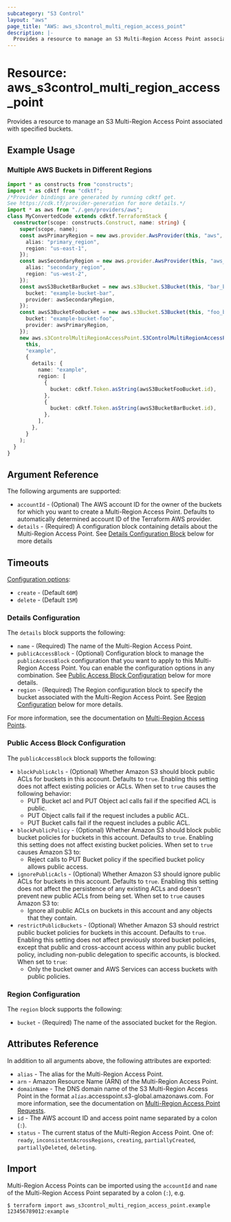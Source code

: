 ```yaml
---
subcategory: "S3 Control"
layout: "aws"
page_title: "AWS: aws_s3control_multi_region_access_point"
description: |-
  Provides a resource to manage an S3 Multi-Region Access Point associated with specified buckets.
---
```


# Resource: aws_s3control_multi_region_access_point

Provides a resource to manage an S3 Multi-Region Access Point associated with specified buckets.

## Example Usage

### Multiple AWS Buckets in Different Regions

```typescript
import * as constructs from "constructs";
import * as cdktf from "cdktf";
/*Provider bindings are generated by running cdktf get.
See https://cdk.tf/provider-generation for more details.*/
import * as aws from "./.gen/providers/aws";
class MyConvertedCode extends cdktf.TerraformStack {
  constructor(scope: constructs.Construct, name: string) {
    super(scope, name);
    const awsPrimaryRegion = new aws.provider.AwsProvider(this, "aws", {
      alias: "primary_region",
      region: "us-east-1",
    });
    const awsSecondaryRegion = new aws.provider.AwsProvider(this, "aws_1", {
      alias: "secondary_region",
      region: "us-west-2",
    });
    const awsS3BucketBarBucket = new aws.s3Bucket.S3Bucket(this, "bar_bucket", {
      bucket: "example-bucket-bar",
      provider: awsSecondaryRegion,
    });
    const awsS3BucketFooBucket = new aws.s3Bucket.S3Bucket(this, "foo_bucket", {
      bucket: "example-bucket-foo",
      provider: awsPrimaryRegion,
    });
    new aws.s3ControlMultiRegionAccessPoint.S3ControlMultiRegionAccessPoint(
      this,
      "example",
      {
        details: {
          name: "example",
          region: [
            {
              bucket: cdktf.Token.asString(awsS3BucketFooBucket.id),
            },
            {
              bucket: cdktf.Token.asString(awsS3BucketBarBucket.id),
            },
          ],
        },
      }
    );
  }
}

```

## Argument Reference

The following arguments are supported:

* `accountId` - (Optional) The AWS account ID for the owner of the buckets for which you want to create a Multi-Region Access Point. Defaults to automatically determined account ID of the Terraform AWS provider.
* `details` - (Required) A configuration block containing details about the Multi-Region Access Point. See [Details Configuration Block](#details-configuration) below for more details

## Timeouts

[Configuration options](https://developer.hashicorp.com/terraform/language/resources/syntax#operation-timeouts):

* `create` - (Default `60M`)
* `delete` - (Default `15M`)

### Details Configuration

The `details` block supports the following:

* `name` - (Required) The name of the Multi-Region Access Point.
* `publicAccessBlock` - (Optional) Configuration block to manage the `publicAccessBlock` configuration that you want to apply to this Multi-Region Access Point. You can enable the configuration options in any combination. See [Public Access Block Configuration](#public-access-block-configuration) below for more details.
* `region` - (Required) The Region configuration block to specify the bucket associated with the Multi-Region Access Point. See [Region Configuration](#region-configuration) below for more details.

For more information, see the documentation on [Multi-Region Access Points](https://docs.aws.amazon.com/AmazonS3/latest/userguide/MultiRegionAccessPoints.html).

### Public Access Block Configuration

The `publicAccessBlock` block supports the following:

* `blockPublicAcls` - (Optional) Whether Amazon S3 should block public ACLs for buckets in this account. Defaults to `true`. Enabling this setting does not affect existing policies or ACLs. When set to `true` causes the following behavior:
    * PUT Bucket acl and PUT Object acl calls fail if the specified ACL is public.
    * PUT Object calls fail if the request includes a public ACL.
    * PUT Bucket calls fail if the request includes a public ACL.
* `blockPublicPolicy` - (Optional) Whether Amazon S3 should block public bucket policies for buckets in this account. Defaults to `true`. Enabling this setting does not affect existing bucket policies. When set to `true` causes Amazon S3 to:
    * Reject calls to PUT Bucket policy if the specified bucket policy allows public access.
* `ignorePublicAcls` - (Optional) Whether Amazon S3 should ignore public ACLs for buckets in this account. Defaults to `true`. Enabling this setting does not affect the persistence of any existing ACLs and doesn't prevent new public ACLs from being set. When set to `true` causes Amazon S3 to:
    * Ignore all public ACLs on buckets in this account and any objects that they contain.
* `restrictPublicBuckets` - (Optional) Whether Amazon S3 should restrict public bucket policies for buckets in this account. Defaults to `true`. Enabling this setting does not affect previously stored bucket policies, except that public and cross-account access within any public bucket policy, including non-public delegation to specific accounts, is blocked. When set to `true`:
    * Only the bucket owner and AWS Services can access buckets with public policies.

### Region Configuration

The `region` block supports the following:

* `bucket` - (Required) The name of the associated bucket for the Region.

## Attributes Reference

In addition to all arguments above, the following attributes are exported:

* `alias` - The alias for the Multi-Region Access Point.
* `arn` - Amazon Resource Name (ARN) of the Multi-Region Access Point.
* `domainName` - The DNS domain name of the S3 Multi-Region Access Point in the format _`alias`_.accesspoint.s3-global.amazonaws.com. For more information, see the documentation on [Multi-Region Access Point Requests](https://docs.aws.amazon.com/AmazonS3/latest/userguide/MultiRegionAccessPointRequests.html).
* `id` - The AWS account ID and access point name separated by a colon (`:`).
* `status` - The current status of the Multi-Region Access Point. One of: `ready`, `inconsistentAcrossRegions`, `creating`, `partiallyCreated`, `partiallyDeleted`, `deleting`.

## Import

Multi-Region Access Points can be imported using the `accountId` and `name` of the Multi-Region Access Point separated by a colon (`:`), e.g.

```
$ terraform import aws_s3control_multi_region_access_point.example 123456789012:example
```

<!-- cache-key: cdktf-0.17.0-pre.15 input-d0c042f9dd30c5e1d6d1334391d594b07ab9245cc9a6de30dc1a9782dc6394fc -->